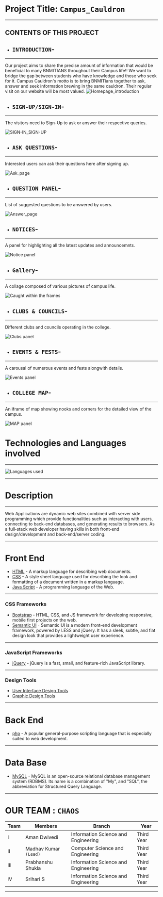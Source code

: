 # Project Title: `Campus_Cauldron`
***
CONTENTS OF THIS PROJECT
---------------------

 * ## `INTRODUCTION`-
------------
Our project aims to share the precise amount of information that would be beneficial to many BNMITIANS throughout their Campus life!!
We want to bridge the gap between students who have knowledge and those who seek for it.
Campus Cauldron's motto is to bring BNMITians together to ask, answer and seek information brewing in the same cauldron. Their regular visit on our website will be most valued.
  ![Homepage_introduction](/Snapshots/Introshot.png "Introduction")

 * ## `SIGN-UP/SIGN-IN`-
------------
The visitors need to Sign-Up to ask or answer their respective queries. 

![SIGN-IN_SIGN-UP](/Snapshots/Sign-up_shot.png "Sign-up to ask")


 * ## `ASK QUESTIONS`-
------------
Interested users can ask their questions here after signing up.

![Ask_page](/Snapshots/Askshot.png "Ask your questions")


 * ## `QUESTION PANEL`-
------------
List of suggested questions to be answered by users.
 
![Answer_page](/Snapshots/Ques_shot.png "Post your answers")
  
  
 * ## `NOTICES`-
------------
A panel for highlighting all the latest updates and announcemnts.
 
![Notice panel](/Snapshots/Notice_shot.png "Recent notices for users")
 
 
 * ## `Gallery`-
------------
A collage composed of various pictures of campus life.
 
![Caught within the frames](/Snapshots/Gallery_shot.png "A frame of beautiful shots")
 
 
 * ## `CLUBS & COUNCILS`-
------------
Different clubs and councils operating in the college.

![Clubs panel](/Snapshots/Clubs_shot.png "Extracurriculars within the college")


 * ## `EVENTS & FESTS`-
------------
A carousal of numerous events and fests alongwith details.

![Events panel](/Snapshots/Fest_shot.png "College fests and activities")
 
 
 * ## `COLLEGE MAP`-
------------
An iframe of map showing nooks and corners for the detailed view of the campus.

![MAP panel](/Snapshots/Map_shot.png "A MAP for our visitors")

# Technologies and Languages involved
---------------------
![Languages used](/Snapshots/Technology_shot.jpeg "Logo of the languages involved")
***
# Description
***
Web Applications are dynamic web sites combined with server side programming which provide functionalities such as interacting with users, connecting to back-end databases, and generating results to browsers. As a full-stack web developer having skills in both front-end design/development and back-end/server coding. 
***
# Front End
- [HTML](http://www.w3schools.com/html/default.asp) - A markup language for describing web documents.
- [CSS](http://www.w3schools.com/css/default.asp) - A style sheet language used for describing the look and formatting of a document written in a markup language.
- [Java Script](http://www.w3schools.com/js/default.asp) - A programming language of the Web.
***
### CSS Frameworks
- [Bootstrap](http://getbootstrap.com/) - HTML, CSS, and JS framework for developing responsive, mobile first projects on the web.
- [Semantic UI](http://semantic-ui.com/) - Semantic UI is a modern front-end development framework, powered by LESS and jQuery. It has a sleek, subtle, and flat design look that provides a lightweight user experience.
***
### JavaScript Frameworks
- [jQuery](http://jquery.com/) - jQuery is a fast, small, and feature-rich JavaScript library.
   
***
### Design Tools

- [User Interface Design Tools](http://www.tripwiremagazine.com/2012/03/user-interface-design-tools.html)
- [Graphic Design Tools](http://www.creativebloq.com/graphic-design/underrated-tools-graphic-designers-12121495)
***
# Back End
- [php](http://php.net/) - A popular general-purpose scripting language that is especially suited to web development.
***
# Data Base
- [MySQL](http://www.mysql.com/) - MySQL is an open-source relational database management system (RDBMS). Its name is a combination of "My", and "SQL", the abbreviation for Structured Query Language.
***

# OUR TEAM : `CHAOS`

| Team | Members | Branch  | Year |
| ------------- | ------------- | ------------- | ------------- |
| I   | Aman Dwivedi  | Information Science and Engineering  | Third Year  |
| II  | Madhav Kumar `(Lead)`  | Computer Science and Engineering  | Third Year  |
| III | Prabhanshu Shukla | Information Science and Engineering  | Third Year  |
| IV  | Srihari S  | Information Science and Engineering  | Third Year  |
***


